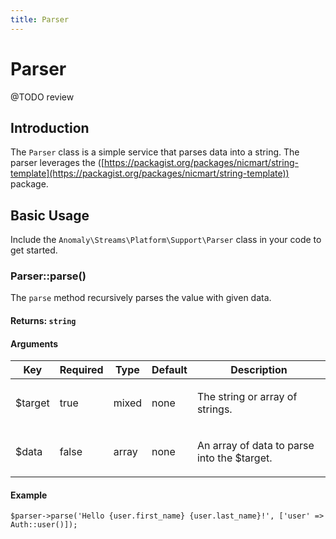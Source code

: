 ```yaml
---
title: Parser
---
```


# Parser

<div class="documentation__toc"></div>

@TODO review

## Introduction

The `Parser` class is a simple service that parses data into a string. The parser leverages the ([https://packagist.org/packages/nicmart/string-template](https://packagist.org/packages/nicmart/string-template)) package.

## Basic Usage

Include the `Anomaly\Streams\Platform\Support\Parser` class in your code to get started.

### Parser::parse()

The `parse` method recursively parses the value with given data.

#### Returns: `string`

#### Arguments

<table class="table table-bordered table-striped">

<thead>

<tr>

<th>Key</th>

<th>Required</th>

<th>Type</th>

<th>Default</th>

<th>Description</th>

</tr>

</thead>

<tbody>

<tr>

<td>

$target

</td>

<td>

true

</td>

<td>

mixed

</td>

<td>

none

</td>

<td>

The string or array of strings.

</td>

</tr>

<tr>

<td>

$data

</td>

<td>

false

</td>

<td>

array

</td>

<td>

none

</td>

<td>

An array of data to parse into the $target.

</td>

</tr>

</tbody>

</table>

#### Example

    $parser->parse('Hello {user.first_name} {user.last_name}!', ['user' => Auth::user()]);

